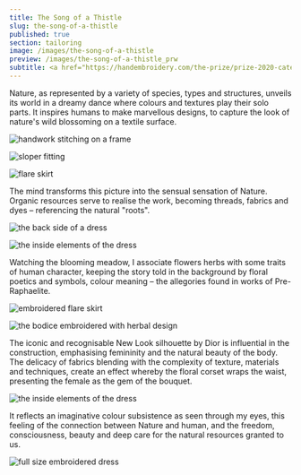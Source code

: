 ```yaml
---
title: The Song of a Thistle
slug: the-song-of-a-thistle
published: true
section: tailoring
image: /images/the-song-of-a-thistle
preview: /images/the-song-of-a-thistle_prw
subtitle: <a href="https://handembroidery.com/the-prize/prize-2020-categories/open-fashion-category/masha-reprintseva/" target="_blank" rel="noopener noreferrer">Aworded with Hand &amp; Lock Prize for Embroidery 2020</a><a href="https://coinstreet.org/whats-on/hand-lock-prize-embroidery-presents-embroidered-arts" target="_blank" rel="noopener noreferrer">Embroidered Arts Exhibition</a>
---
```


Nature, as represented by a variety of species, types and structures, unveils its world in a dreamy dance where colours and textures play their solo parts. It inspires humans to make marvellous designs, to capture the look of nature's wild blossoming on a textile surface.

![handwork stitching on a frame](/images/the-song-of-a-thistle_1.avif)

![sloper fitting](/images/the-song-of-a-thistle_2.avif)

![flare skirt](/images/the-song-of-a-thistle_3.avif)

The mind transforms this picture into the sensual sensation of Nature. Organic resources serve to realise the work, becoming threads, fabrics and dyes – referencing the natural "roots".

![the back side of a dress](/images/the-song-of-a-thistle_4.avif)

![the inside elements of the dress](/images/the-song-of-a-thistle_5.avif)

Watching the blooming meadow, I associate flowers herbs with some traits of human character, keeping the story told in the background by floral poetics and symbols, colour meaning – the allegories found in works of Pre-Raphaelite.

![embroidered flare skirt](/images/the-song-of-a-thistle_6.avif)

![the bodice embroidered with herbal design](/images/the-song-of-a-thistle_7.avif)

The iconic and recognisable New Look silhouette by Dior is influential in the construction, emphasising femininity and the natural beauty of the body. The delicacy of fabrics blending with the complexity of texture, materials and techniques, create an effect whereby the floral corset wraps the waist, presenting the female as the gem of the bouquet.

![the inside elements of the dress](/images/the-song-of-a-thistle_8.avif)

It reflects an imaginative colour subsistence as seen through my eyes, this feeling of the connection between Nature and human, and the freedom, consciousness, beauty and deep care for the natural resources granted to us.

![full size embroidered dress](/images/the-song-of-a-thistle_9.avif)
